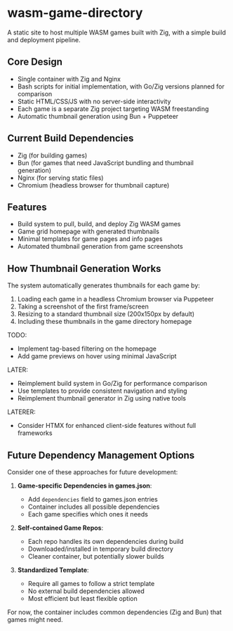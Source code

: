 # wasm-game-directory

A static site to host multiple WASM games built with Zig, with a simple build and deployment pipeline.

## Core Design
- Single container with Zig and Nginx
- Bash scripts for initial implementation, with Go/Zig versions planned for comparison
- Static HTML/CSS/JS with no server-side interactivity
- Each game is a separate Zig project targeting WASM freestanding
- Automatic thumbnail generation using Bun + Puppeteer

## Current Build Dependencies
- Zig (for building games)
- Bun (for games that need JavaScript bundling and thumbnail generation)
- Nginx (for serving static files)
- Chromium (headless browser for thumbnail capture)

## Features
- Build system to pull, build, and deploy Zig WASM games
- Game grid homepage with generated thumbnails
- Minimal templates for game pages and info pages
- Automated thumbnail generation from game screenshots

## How Thumbnail Generation Works
The system automatically generates thumbnails for each game by:
1. Loading each game in a headless Chromium browser via Puppeteer
2. Taking a screenshot of the first frame/screen
3. Resizing to a standard thumbnail size (200x150px by default)
4. Including these thumbnails in the game directory homepage

TODO:
- Implement tag-based filtering on the homepage
- Add game previews on hover using minimal JavaScript

LATER:
- Reimplement build system in Go/Zig for performance comparison
- Use templates to provide consistent navigation and styling
- Reimplement thumbnail generator in Zig using native tools

LATERER:
- Consider HTMX for enhanced client-side features without full frameworks

## Future Dependency Management Options
Consider one of these approaches for future development:

1. **Game-specific Dependencies in games.json**:
   - Add `dependencies` field to games.json entries
   - Container includes all possible dependencies
   - Each game specifies which ones it needs

2. **Self-contained Game Repos**:
   - Each repo handles its own dependencies during build
   - Downloaded/installed in temporary build directory
   - Cleaner container, but potentially slower builds

3. **Standardized Template**:
   - Require all games to follow a strict template
   - No external build dependencies allowed
   - Most efficient but least flexible option

For now, the container includes common dependencies (Zig and Bun) that games might need.